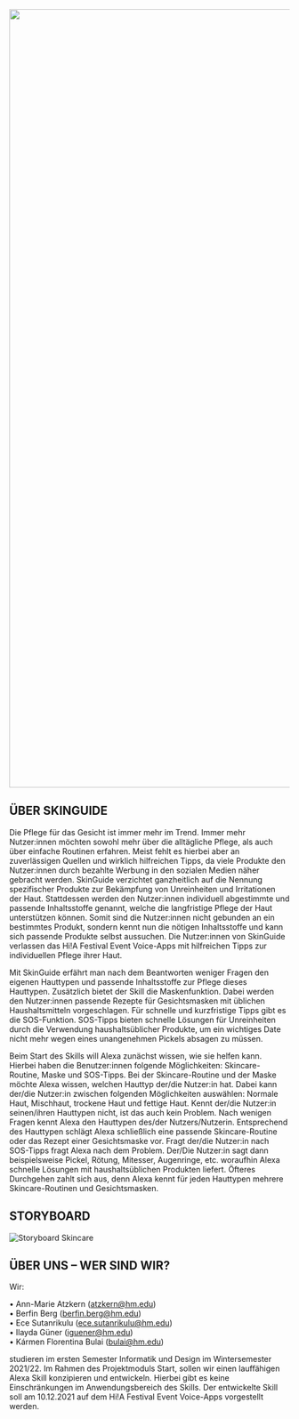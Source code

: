 
<img src = "https://github.com/ID-Start-Winter21/start-team-06/blob/main/images/SKINGUIDE_HEADLINE_1.jpg" width = "1400">

## ÜBER SKINGUIDE

Die Pflege für das Gesicht ist immer mehr im Trend. Immer mehr Nutzer:innen möchten sowohl mehr über die alltägliche Pflege, als auch über einfache Routinen erfahren. Meist fehlt es hierbei aber an zuverlässigen Quellen und wirklich hilfreichen Tipps, da viele Produkte den Nutzer:innen durch bezahlte Werbung in den sozialen Medien näher gebracht werden. 
SkinGuide verzichtet ganzheitlich auf die Nennung spezifischer Produkte zur Bekämpfung von Unreinheiten und Irritationen der Haut. Stattdessen werden den Nutzer:innen individuell abgestimmte und passende Inhaltsstoffe genannt, welche die langfristige Pflege der Haut unterstützen können. Somit sind die Nutzer:innen nicht gebunden an ein bestimmtes Produkt, sondern kennt nun die nötigen Inhaltsstoffe und kann sich passende Produkte selbst aussuchen.
Die Nutzer:innen von SkinGuide verlassen das Hi!A Festival Event Voice-Apps mit hilfreichen Tipps zur individuellen Pflege ihrer Haut.


Mit SkinGuide erfährt man nach dem Beantworten weniger Fragen den eigenen Hauttypen und passende Inhaltsstoffe zur Pflege dieses Hauttypen. Zusätzlich bietet der Skill die Maskenfunktion. Dabei werden den Nutzer:innen passende Rezepte für Gesichtsmasken mit üblichen Haushaltsmitteln vorgeschlagen. Für schnelle und kurzfristige Tipps gibt es die SOS-Funktion. SOS-Tipps bieten schnelle Lösungen für Unreinheiten durch die Verwendung haushaltsüblicher Produkte, um ein wichtiges Date nicht mehr wegen eines unangenehmen Pickels absagen zu müssen. 


Beim Start des Skills will Alexa zunächst wissen, wie sie helfen kann. Hierbei haben die Benutzer:innen folgende Möglichkeiten: Skincare-Routine, Maske und SOS-Tipps. 
Bei der Skincare-Routine und der Maske möchte Alexa wissen, welchen Hauttyp der/die Nutzer:in hat. Dabei kann der/die Nutzer:in zwischen folgenden Möglichkeiten auswählen: Normale Haut, Mischhaut, trockene Haut und fettige Haut. Kennt der/die Nutzer:in seinen/ihren Hauttypen nicht, ist das auch kein Problem. Nach wenigen Fragen kennt Alexa den Hauttypen des/der Nutzers/Nutzerin. Entsprechend des Hauttypen schlägt Alexa schließlich eine passende Skincare-Routine oder das Rezept einer Gesichtsmaske vor. Fragt der/die Nutzer:in nach SOS-Tipps fragt Alexa nach dem Problem. Der/Die Nutzer:in sagt dann beispielsweise Pickel, Rötung, Mitesser, Augenringe, etc. woraufhin Alexa schnelle Lösungen mit haushaltsüblichen Produkten liefert. Öfteres Durchgehen zahlt sich aus, denn Alexa kennt für jeden Hauttypen mehrere Skincare-Routinen und Gesichtsmasken. 



## STORYBOARD
![Storyboard Skincare](https://user-images.githubusercontent.com/91656534/142060245-535eaa69-19ff-4a4d-876e-d404d7d08178.jpg)



## ÜBER UNS – WER SIND WIR?

Wir:

•	Ann-Marie Atzkern (atzkern@hm.edu)\
•	Berfin Berg (berfin.berg@hm.edu)\
•	Ece Sutanrikulu (ece.sutanrikulu@hm.edu)\
•	Ilayda Güner (iguener@hm.edu)\
•	Kármen Florentina Bulai (bulai@hm.edu)

studieren im ersten Semester Informatik und Design im Wintersemester 2021/22. Im Rahmen des Projektmoduls Start, sollen wir einen lauffähigen Alexa Skill konzipieren und entwickeln. Hierbei gibt es keine Einschränkungen im Anwendungsbereich des Skills. Der entwickelte Skill soll am 10.12.2021 auf dem Hi!A Festival Event Voice-Apps vorgestellt werden. 
